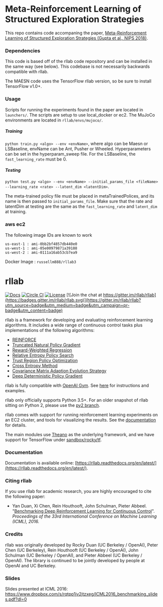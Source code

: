 # Meta-Reinforcement Learning of Structured Exploration Strategies

This repo contains code accompaning the paper, 	[Meta-Reinforcement Learning of Structured Exploration Strategies (Gupta et al., NIPS 2018)](https://arxiv.org/abs/1802.07245). 

### Dependencies
This code is based off of the rllab code repository and can be installed in the same way (see below). This codebase is not necessarily backwards compatible with rllab.

The MAESN code uses the TensorFlow rllab version, so be sure to install TensorFlow v1.0+.

### Usage
Scripts for running the experiments found in the paper are located in `launchers/`. The scripts are setup to use local_docker or ec2. The MuJoCo environments are located in `rllab/envs/mujoco/`.

##### Training 

`python train.py <algo> --env <envName>`, where algo can be Maesn or LSBaseline, envName can be Ant, Pusher or Wheeled.
Hyperparameters can be set in the hyperparam_sweep file. For the LSBaseline, the `fast_learning_rate` must be 0.

##### Testing 

`python test.py <algo> --env <envName> --initial_params_file <fileName> --learning_rate <rate> --latent_dim <latentDim>`.

The meta-trained policy file must be placed in metaTrainedPolices, and its name is then passed to `initial_params_file`.
Make sure that the rate and latentDim at testing are the same as the `fast_learning_rate` and `latent_dim` at training.

### aws ec2


The following image IDs are known to work
```
us-east-1 : ami-0bb2bf4857db440e0 
us-west-1 : ami-05e00979871a39188
us-west-2 : ami-0111a16ab53cb7ea9
```
Docker Image : `russellm888/rllab3`   

# rllab

[![Docs](https://readthedocs.org/projects/rllab/badge)](http://rllab.readthedocs.org/en/latest/)
[![Circle CI](https://circleci.com/gh/rllab/rllab.svg?style=shield)](https://circleci.com/gh/rllab/rllab)
[![License](https://img.shields.io/badge/license-MIT-blue.svg)](https://github.com/rllab/rllab/blob/master/LICENSE)
[![Join the chat at https://gitter.im/rllab/rllab](https://badges.gitter.im/rllab/rllab.svg)](https://gitter.im/rllab/rllab?utm_source=badge&utm_medium=badge&utm_campaign=pr-badge&utm_content=badge)


rllab is a framework for developing and evaluating reinforcement learning algorithms. It includes a wide range of continuous control tasks plus implementations of the following algorithms:


- [REINFORCE](https://github.com/rllab/rllab/blob/master/rllab/algos/vpg.py)
- [Truncated Natural Policy Gradient](https://github.com/rllab/rllab/blob/master/rllab/algos/tnpg.py)
- [Reward-Weighted Regression](https://github.com/rllab/rllab/blob/master/rllab/algos/erwr.py)
- [Relative Entropy Policy Search](https://github.com/rllab/rllab/blob/master/rllab/algos/reps.py)
- [Trust Region Policy Optimization](https://github.com/rllab/rllab/blob/master/rllab/algos/trpo.py)
- [Cross Entropy Method](https://github.com/rllab/rllab/blob/master/rllab/algos/cem.py)
- [Covariance Matrix Adaption Evolution Strategy](https://github.com/rllab/rllab/blob/master/rllab/algos/cma_es.py)
- [Deep Deterministic Policy Gradient](https://github.com/rllab/rllab/blob/master/rllab/algos/ddpg.py)

rllab is fully compatible with [OpenAI Gym](https://gym.openai.com/). See [here](http://rllab.readthedocs.io/en/latest/user/gym_integration.html) for instructions and examples.

rllab only officially supports Python 3.5+. For an older snapshot of rllab sitting on Python 2, please use the [py2 branch](https://github.com/rllab/rllab/tree/py2).

rllab comes with support for running reinforcement learning experiments on an EC2 cluster, and tools for visualizing the results. See the [documentation](https://rllab.readthedocs.io/en/latest/user/cluster.html) for details.

The main modules use [Theano](http://deeplearning.net/software/theano/) as the underlying framework, and we have support for TensorFlow under [sandbox/rocky/tf](https://github.com/openai/rllab/tree/master/sandbox/rocky/tf).

### Documentation

Documentation is available online: [https://rllab.readthedocs.org/en/latest/](https://rllab.readthedocs.org/en/latest/).

### Citing rllab

If you use rllab for academic research, you are highly encouraged to cite the following paper:

- Yan Duan, Xi Chen, Rein Houthooft, John Schulman, Pieter Abbeel. "[Benchmarking Deep Reinforcement Learning for Continuous Control](http://arxiv.org/abs/1604.06778)". _Proceedings of the 33rd International Conference on Machine Learning (ICML), 2016._

### Credits

rllab was originally developed by Rocky Duan (UC Berkeley / OpenAI), Peter Chen (UC Berkeley), Rein Houthooft (UC Berkeley / OpenAI), John Schulman (UC Berkeley / OpenAI), and Pieter Abbeel (UC Berkeley / OpenAI). The library is continued to be jointly developed by people at OpenAI and UC Berkeley.

### Slides

Slides presented at ICML 2016: https://www.dropbox.com/s/rqtpp1jv2jtzxeg/ICML2016_benchmarking_slides.pdf?dl=0



